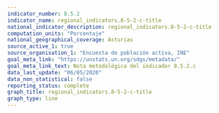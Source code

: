 ```yaml
---
indicator_number: 8.5.2
indicator_name: regional_indicators.8-5-2-c-title
national_indicator_description: regional_indicators.8-5-2-c-title
computation_units: "Porcentaje"
national_geographical_coverage: Asturias
source_active_1: true
source_organisation_1: "Encuesta de población activa, INE"
goal_meta_link: "https://unstats.un.org/sdgs/metadata/"
goal_meta_link_text: Nota metodológica del indicador 8.5.2.c
data_last_update: "06/05/2020"
data_non_statistical: false
reporting_status: complete
graph_title: regional_indicators.8-5-2-c-title
graph_type: line
---
```

